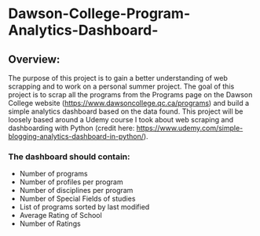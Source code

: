 # Dawson-College-Program-Analytics-Dashboard-

## Overview: 

The purpose of this project is to gain a better understanding of web scrapping and to work on a personal summer project. The goal of this project is to scrap all the programs from the Programs page on the Dawson College website (https://www.dawsoncollege.qc.ca/programs) and build a simple analytics dashboard based on the data found. This project will be loosely based around a Udemy course I took about web scraping and dashboarding with Python (credit here: https://www.udemy.com/simple-blogging-analytics-dashboard-in-python/). 

### The dashboard should contain: 
-	Number of programs
-	Number of profiles per program
-	Number of disciplines per program
-	Number of Special Fields of studies 
-	List of programs sorted by last modified
- Average Rating of School
- Number of Ratings
